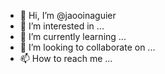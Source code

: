 - 👋 Hi, I’m @jaooinaguier
- 👀 I’m interested in ...
- 🌱 I’m currently learning ...
- 💞️ I’m looking to collaborate on ...
- 📫 How to reach me ...

<!---
jaooinaguier/jaooinaguier is a ✨ special ✨ repository because its `README.md` (this file) appears on your GitHub profile.
You can click the Preview link to take a look at your changes.
--->
